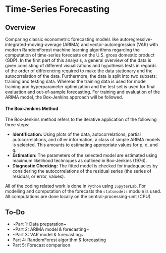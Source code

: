 # Time-Series Forecasting

## Overview
Comparing classic econometric forecasting models like autoregressive-integrated-moving-average (ARIMA) and vector-autoregression (VAR) with modern RandomForest machine learning algorithms regarding the computation of time-series forecasts on the U.S. gross domestic product (GDP). In the first part of this analysis, a general overview of the data is given consisting of different visualizations and hypothesis tests in regards of the order of differencing required to make the data stationary and the autocorrelation of the data. Furthermore, the data is split into two subsets: training and testing data. Whereas the training data is used for model training and hyperparameter optimization and the test set is used for final evaluation and out-of-sample forecasting. For training and evaluation of the ARIMA model, the Box-Jenkins approach will be followed.

#### The Box-Jenkins Method
The Box-Jenkins method refers to the iterative application of the following three steps:
- **Identification:** Using plots of the data, autocorrelations, partial autocorrelations, and other information, a class of simple ARIMA models is selected. This amounts to estimating appropriate values for p, d, and q.
- **Estimation:** The parameters of the selected model are estimated using maximum likelihood
techniques as outlined in Box-Jenkins (1976).
- **Diagnostic Checking:** The fitted model is checked for inadequacies by considering the autocorrelations of the residual series (the series of residual, or error, values).

All of the coding related work is done in `Python` using `JupyterLab`. For modelling and computation of the forecasts the `statsmodels` module is used. All computations are done locally on the central-processing-unit (CPU).

## To-Do
- ~Part 1: Data preparation~
- ~Part 2: ARIMA model & forecasting~
- ~Part 3: VAR model & forecasting~
- Part 4: RandomForest algorithm & forecasting
- Part 5: Forecast comparison
